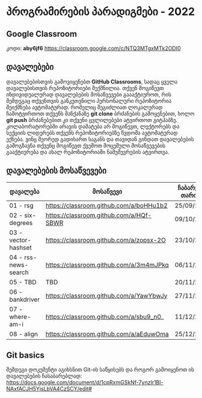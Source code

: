# პროგრამირების პარადიგმები - 2022

## Google Classroom
კოდი: **aby6jf6**
https://classroom.google.com/c/NTQ3MTgxMTk2ODI0


## დავალებები
დავალებებისთვის გამოვიყენებთ **GitHub Classrooms**, სადაც ყველა დავალებისთვის რეპოზიტორიები შექმნილია. თქვენ მოგიწევთ ინდივიდუალურად დავალებების მოსაწვევები გაააქტიუროთ, რის შემდეგაც თქვენთვის განკუთვნილი პერსონალური რეპოზიტორია შეიქმნება ავტომატურად. რომელიც შეგიძლიათ ლოკალურად ჩამოტვირთოთ თქვენს მანქანაზე **git clone** ბრძანების გამოყენებით, ხოლო **git push** ბრძანებებით კი თქვენი ცვლილებები ატვირთოთ გიტჰაბზე. კოლაბორატორებში არავის დამატება არ მოგიწევთ, ლექტორებს და სექციის ლიდერებს თქვენს რეპოზიტორიებზე წვდომა ავტომატურად ექნება. ვინც მეორედ გადიხართ საგანს და თავიდან გინდათ დავალებების გამოგზავნა თქვენც მოგიწევთ ქვემოთ მოცემული მოსაწვევების გააქტიურება და ახალ რეპოზიტორიაში ნამუშევრების ატვირთვა.

## დავალებების მოსაწვევები
| დავალება | მოსაწვევი | ჩაბარების თარიღი |
|----------|-----------|------------------|
| 01 - rsg | https://classroom.github.com/a/boHHu1b2 | 25/09/2022 |
| 02 - six-degrees | https://classroom.github.com/a/HQf-SBWR | 09/10/2022 |
| 03 - vector-hashset | https://classroom.github.com/a/zopsx-2O | 23/10/2022 |
| 04 - rss-news-search | https://classroom.github.com/a/3m4mJPkq | 06/11/2022 |
| 05 - TBD | TBD | 20/11/2022 |
| 06 - bankdriver | https://classroom.github.com/a/YawYbwJy | 27/11/2022 |
| 07 - where-am-i | https://classroom.github.com/a/sbu9_n0_ | 11/12/2022 |
| 08 - align | https://classroom.github.com/a/aEduwOma | 25/12/2022 |

## Git basics
შემდეგი დოკუმენტი აგიხსნით Git-ის საწყისებს და როგორ გამოიყენოთ ის დავალებების ჩასაბარებლად: https://docs.google.com/document/d/1cpRxmGSkNf-7ynzIr1Bl-NAxfACJH5YjsLbVA4CzSCY/edit#
